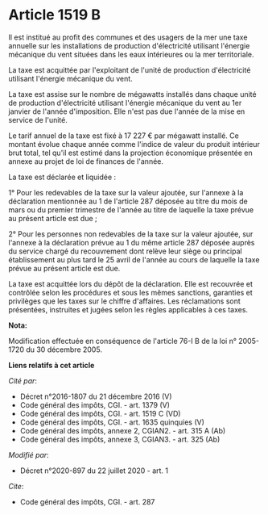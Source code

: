 # Article 1519 B

Il est institué au profit des communes et des usagers de la mer une taxe annuelle sur les installations de production
d'électricité utilisant l'énergie mécanique du vent situées dans les eaux intérieures ou la mer territoriale.

La taxe est acquittée par l'exploitant de l'unité de production d'électricité utilisant l'énergie mécanique du vent.

La taxe est assise sur le nombre de mégawatts installés dans chaque unité de production d'électricité utilisant l'énergie
mécanique du vent au 1er janvier de l'année d'imposition. Elle n'est pas due l'année de la mise en service de l'unité.

Le tarif annuel de la taxe est fixé à 17 227 € par mégawatt installé. Ce montant évolue chaque année comme l'indice de valeur
du produit intérieur brut total, tel qu'il est estimé dans la projection économique présentée en annexe au projet de loi de
finances de l'année.

La taxe est déclarée et liquidée :

1° Pour les redevables de la taxe sur la valeur ajoutée, sur l'annexe à la déclaration mentionnée au 1 de l'article 287
déposée au titre du mois de mars ou du premier trimestre de l'année au titre de laquelle la taxe prévue au présent article
est due ;

2° Pour les personnes non redevables de la taxe sur la valeur ajoutée, sur l'annexe à la déclaration prévue au 1 du même
article 287 déposée auprès du service chargé du recouvrement dont relève leur siège ou principal établissement au plus tard
le 25 avril de l'année au cours de laquelle la taxe prévue au présent article est due.

La taxe est acquittée lors du dépôt de la déclaration. Elle est recouvrée et contrôlée selon les procédures et sous les mêmes
sanctions, garanties et privilèges que les taxes sur le chiffre d'affaires. Les réclamations sont présentées, instruites et
jugées selon les règles applicables à ces taxes.

**Nota:**

Modification effectuée en conséquence de l'article 76-I B de la loi n° 2005-1720 du 30 décembre 2005.

**Liens relatifs à cet article**

_Cité par_:

  - Décret n°2016-1807 du 21 décembre 2016 (V)
  - Code général des impôts, CGI. - art. 1379 (V)
  - Code général des impôts, CGI. - art. 1519 C (VD)
  - Code général des impôts, CGI. - art. 1635 quinquies (V)
  - Code général des impôts, annexe 2, CGIAN2. - art. 315 A (Ab)
  - Code général des impôts, annexe 3, CGIAN3. - art. 325 (Ab)

_Modifié par_:

  - Décret n°2020-897 du 22 juillet 2020 - art. 1

_Cite_:

  - Code général des impôts, CGI. - art. 287
